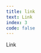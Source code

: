 ```yaml
---
title: link
text: Link
index: 3
code: false
---
```


<style type="text/css">
    .item span {
        vertical-align: middle;
    }
    .item img {
        vertical-align: middle;
    }
    .site span {
        color: darkgray;
        padding-left: 5px;
    }
</style>


<p class="title">Link</p>
<div id="main"></div>

<script type="text/javascript">
(function() {
    var xhr = new XMLHttpRequest();
    xhr.open("get", 'https://gcore.jsdelivr.net/gh/qingyayaya/qingya-post/pages/page03/assets/links.json');
    xhr.send(null);
    xhr.onload = () => {
        if (xhr.status == 200) {
            var content = '';
            JSON.parse(xhr.responseText).forEach(e => {
                content += `<div class="item">
                    <img src="https://gcore.jsdelivr.net/gh/qingyayaya/qingya-post/pages/page03/assets/${e.icon}.svg" height="20" width="20" alt="${e.name}" loading="lazy">
                    <span>${e.name}</span>
                </div>
                <ul>`;
            
                e.site.forEach(s => {
                    content += `<li class="site">
                        <a href="${s.url}" target="_blank" rel="noreferrer">${s.name}</a>
                        <span class="desc">${s.desc}</span>
                    </li>`;
                });

                content += '</ul>';
            });
            document.getElementById('main').innerHTML = content;
        }
    };
})();
</script>